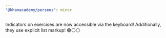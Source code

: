 ```yaml
---
"@khanacademy/perseus": minor
---
```


Indicators on exercises are now accessible via the keyboard! Additionally, they use explicit list markup! 🟢⚪⚪
